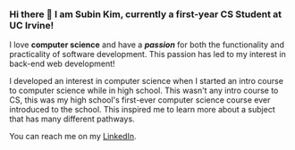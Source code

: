 ### Hi there 👋 I am Subin Kim, currently a first-year CS Student at UC Irvine!

I love **computer science** and have a ***passion*** for both the functionality and practicality of software development. This passion has led to my interest in back-end web development!

I developed an interest in computer science when I started an intro course to computer science while in high school. This wasn't any intro course to CS, this was my high school's first-ever computer science course ever introduced to the school. This inspired me to learn more about a subject that has many different pathways.


You can reach me on my [LinkedIn](https://www.linkedin.com/in/subin-kim-bba754180/).

<!--
**SubinQKim/SubinQKim** is a ✨ _special_ ✨ repository because its `README.md` (this file) appears on your GitHub profile.

Here are some ideas to get you started:

- 🔭 I’m currently working on ...
- 🌱 I’m currently learning ...
- 👯 I’m looking to collaborate on ...
- 🤔 I’m looking for help with ...
- 💬 Ask me about ...
- 📫 How to reach me: ...
- 😄 Pronouns: ...
- ⚡ Fun fact: ...
-->
